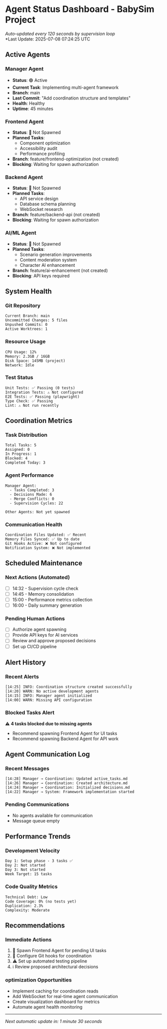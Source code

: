 # Agent Status Dashboard - BabySim Project

*Auto-updated every 120 seconds by supervision loop*  
*Last Update: 2025-07-08 07:24:25 UTC

## Active Agents

### Manager Agent
- **Status**: 🟢 Active
- **Current Task**: Implementing multi-agent framework
- **Branch**: main
- **Last Commit**: "Add coordination structure and templates"
- **Health**: Healthy
- **Uptime**: 45 minutes

### Frontend Agent
- **Status**: 🔴 Not Spawned
- **Planned Tasks**: 
  - Component optimization
  - Accessibility audit
  - Performance profiling
- **Branch**: feature/frontend-optimization (not created)
- **Blocking**: Waiting for spawn authorization

### Backend Agent
- **Status**: 🔴 Not Spawned
- **Planned Tasks**:
  - API service design
  - Database schema planning
  - WebSocket research
- **Branch**: feature/backend-api (not created)
- **Blocking**: Waiting for spawn authorization

### AI/ML Agent
- **Status**: 🔴 Not Spawned
- **Planned Tasks**:
  - Scenario generation improvements
  - Content moderation system
  - Character AI enhancement
- **Branch**: feature/ai-enhancement (not created)
- **Blocking**: API keys required

## System Health

### Git Repository
```
Current Branch: main
Uncommitted Changes: 5 files
Unpushed Commits: 0
Active Worktrees: 1
```

### Resource Usage
```
CPU Usage: 12%
Memory: 2.3GB / 16GB
Disk Space: 145MB (project)
Network: Idle
```

### Test Status
```
Unit Tests: ✅ Passing (0 tests)
Integration Tests: ⚠️ Not configured
E2E Tests: ✅ Passing (playwright)
Type Check: ✅ Passing
Lint: ⚠️ Not run recently
```

## Coordination Metrics

### Task Distribution
```
Total Tasks: 5
Assigned: 0
In Progress: 1
Blocked: 4
Completed Today: 3
```

### Agent Performance
```
Manager Agent:
  - Tasks Completed: 3
  - Decisions Made: 6
  - Merge Conflicts: 0
  - Supervision Cycles: 22

Other Agents: Not yet spawned
```

### Communication Health
```
Coordination Files Updated: ✅ Recent
Memory Files Synced: ✅ Up to date
Git Hooks Active: ❌ Not configured
Notification System: ❌ Not implemented
```

## Scheduled Maintenance

### Next Actions (Automated)
- [ ] 14:32 - Supervision cycle check
- [ ] 14:45 - Memory consolidation
- [ ] 15:00 - Performance metrics collection
- [ ] 16:00 - Daily summary generation

### Pending Human Actions
- [ ] Authorize agent spawning
- [ ] Provide API keys for AI services
- [ ] Review and approve proposed decisions
- [ ] Set up CI/CD pipeline

## Alert History

### Recent Alerts
```
[14:25] INFO: Coordination structure created successfully
[14:20] WARN: No active development agents
[14:15] INFO: Manager agent initialized
[14:00] WARN: Missing API configuration
```

### Blocked Tasks Alert
⚠️ **4 tasks blocked due to missing agents**
- Recommend spawning Frontend Agent for UI tasks
- Recommend spawning Backend Agent for API work

## Agent Communication Log

### Recent Messages
```
[14:28] Manager → Coordination: Updated active_tasks.md
[14:26] Manager → Coordination: Created architecture.md
[14:24] Manager → Coordination: Initialized decisions.md
[14:22] Manager → System: Framework implementation started
```

### Pending Communications
- No agents available for communication
- Message queue empty

## Performance Trends

### Development Velocity
```
Day 1: Setup phase - 3 tasks ✅
Day 2: Not started
Day 3: Not started
Week Target: 15 tasks
```

### Code Quality Metrics
```
Technical Debt: Low
Code Coverage: 0% (no tests yet)
Duplication: 2.3%
Complexity: Moderate
```

## Recommendations

### Immediate Actions
1. 🚨 Spawn Frontend Agent for pending UI tasks
2. 🚨 Configure Git hooks for coordination
3. ⚠️ Set up automated testing pipeline
4. ℹ️ Review proposed architectural decisions

### optimization Opportunities
- Implement caching for coordination reads
- Add WebSocket for real-time agent communication
- Create visualization dashboard for metrics
- Automate agent health monitoring

---

*Next automatic update in: 1 minute 30 seconds*